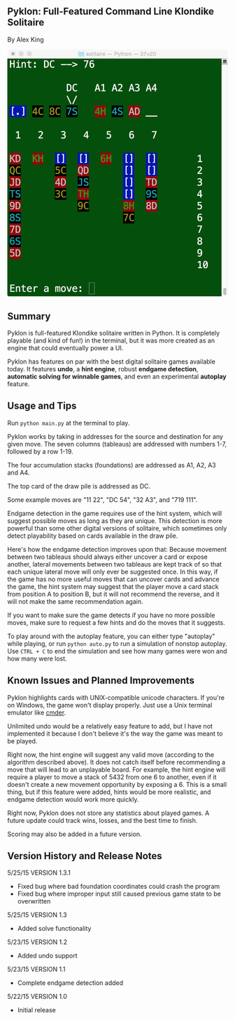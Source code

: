 Pyklon: Full-Featured Command Line Klondike Solitaire
-----------------------------------------------------
By Alex King

<img src="screen.png">

Summary
-------
Pyklon is full-featured Klondike solitaire written in Python. It is 
completely playable (and kind of fun!) in the terminal, but it was more created
as an engine that could eventually power a UI.

Pyklon has features on par with the best digital solitaire games available today. 
It features <b>undo</b>, a <b>hint engine</b>, robust <b>endgame detection</b>,
<b>automatic solving for winnable games</b>, and even an experimental <b>autoplay</b>
feature.

Usage and Tips
--------------

Run <code>python main.py</code> at the terminal to play.

Pyklon works by taking in addresses for the source and destination for any 
given move. The seven columns (tableaus) are addressed with numbers 1-7, followed
by a row 1-19. 

The four accumulation stacks (foundations) are addressed as A1, A2, A3 and A4.

The top card of the draw pile is addressed as DC.

Some example moves are "11 22", "DC 54", "32 A3", and "719 111".

Endgame detection in the game requires use of the hint system, which will suggest
possible moves as long as they are unique. This detection is more powerful than
some other digital versions of solitaire, which sometimes only detect playability
based on cards available in the draw pile.

Here's how the endgame detection improves upon that:
Because movement between two tableaus should always either uncover a card or expose
another, lateral movements between two tableaus are kept track of so that each
unique lateral move will only ever be suggested once. In this way, if the game has no more
useful moves that can uncover cards and advance the game, the hint system may 
suggest that the player move a card stack from
position A to position B, but it will not recommend the reverse, and it will not
make the same recommendation again.

If you want to make sure the game detects if you have no more possible
moves, make sure to request a few hints and do the moves that it suggests.

To play around with the autoplay feature, you can either type "autoplay" while
playing, or run <code>python auto.py</code> to run a simulation of nonstop
autoplay. Use <code>CTRL + C</code> to end the simulation and see how many games
were won and how many were lost.

Known Issues and Planned Improvements
-------------------------------------

Pyklon highlights cards with UNIX-compatible unicode characters. If you're on 
Windows, the game won't display properly. Just use a Unix terminal emulator like 
<a href="http://gooseberrycreative.com/cmder/">cmder</a>.

Unlimited undo would be a relatively easy feature to add, but I have not
implemented it because I don't believe it's the way the game was meant to be played.

Right now, the hint engine will suggest any valid move (according to the algorithm
described above). It does not catch itself before recommending a move that will
lead to an unplayable board. For example, the hint engine will require a player
to move a stack of 5432 from one 6 to another, even if it doesn't create a new
movement opportunity by exposing a 6. This is a small thing, but if this feature were
added, hints would be more realistic, and endgame detection would work more quickly.

Right now, Pyklon does not store any statistics about played games. A future 
update could track wins, losses, and the best time to finish.

Scoring may also be added in a future version.

Version History and Release Notes
---------------------------------

5/25/15 VERSION 1.3.1
  - Fixed bug where bad foundation coordinates could crash the program
  - Fixed bug where improper input still caused previous game state to be overwritten

5/25/15 VERSION 1.3
- Added solve functionality

5/23/15 VERSION 1.2
  - Added undo support

5/23/15 VERSION 1.1
  - Complete endgame detection added

5/22/15 VERSION 1.0
  - Initial release
